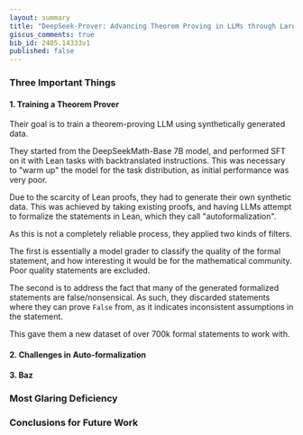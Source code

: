 ```yaml
---
layout: summary
title: "DeepSeek-Prover: Advancing Theorem Proving in LLMs through Large-Scale Synthetic Data"
giscus_comments: true
bib_id: 2405.14333v1
published: false
---
```


### Three Important Things

#### 1. Training a Theorem Prover

Their goal is to train a theorem-proving LLM using synthetically generated data.

They started from the DeepSeekMath-Base 7B model, and performed SFT on it with
Lean tasks with backtranslated instructions. This was necessary to "warm up" the
model for the task distribution, as initial performance was very poor.

Due to the scarcity of Lean proofs, they had to generate their own synthetic
data. This was achieved by taking existing proofs, and having LLMs attempt
to formalize the statements in Lean, which they call "autoformalization".

As this is not a completely reliable process, they applied two kinds of filters.

The first is essentially a model grader to classify the quality of the formal
statement, and how interesting it would be for the mathematical community.
Poor quality statements are excluded.

The second is to address the fact that many of the generated formalized
statements are false/nonsensical. As such, they discarded statements where they
can prove `False` from, as it indicates inconsistent assumptions in the
statement.

This gave them a new dataset of over 700k formal statements to work with.



#### 2. Challenges in Auto-formalization



#### 3. Baz

### Most Glaring Deficiency

### Conclusions for Future Work
